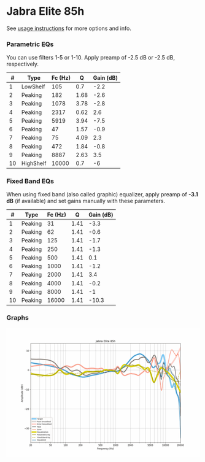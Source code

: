 # Jabra Elite 85h
See [usage instructions](https://github.com/jaakkopasanen/AutoEq#usage) for more options and info.

### Parametric EQs
You can use filters 1-5 or 1-10. Apply preamp of -2.5 dB or -2.5 dB, respectively.

|   # | Type      |   Fc (Hz) |    Q |   Gain (dB) |
|-----|-----------|-----------|------|-------------|
|   1 | LowShelf  |       105 | 0.7  |        -2.2 |
|   2 | Peaking   |       182 | 1.68 |        -2.6 |
|   3 | Peaking   |      1078 | 3.78 |        -2.8 |
|   4 | Peaking   |      2317 | 0.62 |         2.6 |
|   5 | Peaking   |      5919 | 3.94 |        -7.5 |
|   6 | Peaking   |        47 | 1.57 |        -0.9 |
|   7 | Peaking   |        75 | 4.09 |         2.3 |
|   8 | Peaking   |       472 | 1.84 |        -0.8 |
|   9 | Peaking   |      8887 | 2.63 |         3.5 |
|  10 | HighShelf |     10000 | 0.7  |        -6   |

### Fixed Band EQs
When using fixed band (also called graphic) equalizer, apply preamp of **-3.1 dB** (if available) and set gains manually with these parameters.

|   # | Type    |   Fc (Hz) |    Q |   Gain (dB) |
|-----|---------|-----------|------|-------------|
|   1 | Peaking |        31 | 1.41 |        -3.3 |
|   2 | Peaking |        62 | 1.41 |        -0.6 |
|   3 | Peaking |       125 | 1.41 |        -1.7 |
|   4 | Peaking |       250 | 1.41 |        -1.3 |
|   5 | Peaking |       500 | 1.41 |         0.1 |
|   6 | Peaking |      1000 | 1.41 |        -1.2 |
|   7 | Peaking |      2000 | 1.41 |         3.4 |
|   8 | Peaking |      4000 | 1.41 |        -0.2 |
|   9 | Peaking |      8000 | 1.41 |        -1   |
|  10 | Peaking |     16000 | 1.41 |       -10.3 |

### Graphs
![](./Jabra%20Elite%2085h.png)
